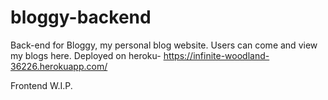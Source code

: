# bloggy-backend
Back-end for Bloggy, my personal blog website. Users can come and view my blogs here.
Deployed on heroku- https://infinite-woodland-36226.herokuapp.com/

Frontend W.I.P.